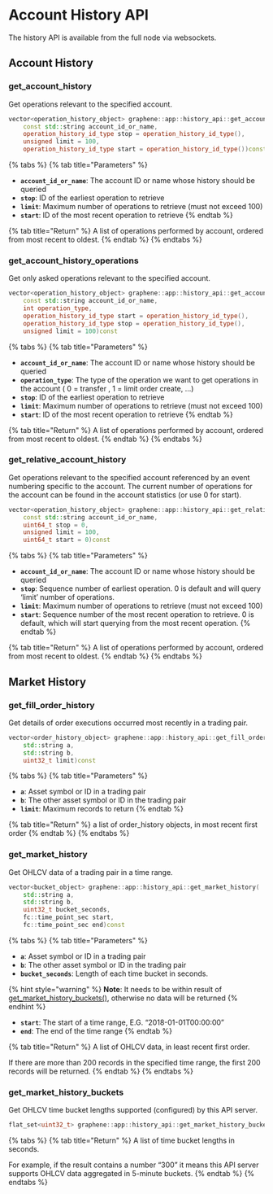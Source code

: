 # Account History API

The history API is available from the full node via websockets.

## Account History

### get\_account\_history

Get operations relevant to the specified account.

```cpp
vector<operation_history_object> graphene::app::history_api::get_account_history(
    const std::string account_id_or_name, 
    operation_history_id_type stop = operation_history_id_type(), 
    unsigned limit = 100, 
    operation_history_id_type start = operation_history_id_type())const
```

{% tabs %}
{% tab title="Parameters" %}
* **`account_id_or_name`**: The account ID or name whose history should be queried
* **`stop`**: ID of the earliest operation to retrieve
* **`limit`**: Maximum number of operations to retrieve \(must not exceed 100\)
* **`start`**: ID of the most recent operation to retrieve
{% endtab %}

{% tab title="Return" %}
A list of operations performed by account, ordered from most recent to oldest.
{% endtab %}
{% endtabs %}

### get\_account\_history\_operations

Get only asked operations relevant to the specified account.

```cpp
vector<operation_history_object> graphene::app::history_api::get_account_history_operations(
    const std::string account_id_or_name, 
    int operation_type, 
    operation_history_id_type start = operation_history_id_type(), 
    operation_history_id_type stop = operation_history_id_type(), 
    unsigned limit = 100)const
```

{% tabs %}
{% tab title="Parameters" %}
* **`account_id_or_name`**: The account ID or name whose history should be queried
* **`operation_type`**: The type of the operation we want to get operations in the account \( 0 = transfer , 1 = limit order create, …\)
* **`stop`**: ID of the earliest operation to retrieve
* **`limit`**: Maximum number of operations to retrieve \(must not exceed 100\)
* **`start`**: ID of the most recent operation to retrieve
{% endtab %}

{% tab title="Return" %}
A list of operations performed by account, ordered from most recent to oldest.
{% endtab %}
{% endtabs %}

### get\_relative\_account\_history

Get operations relevant to the specified account referenced by an event numbering specific to the account. The current number of operations for the account can be found in the account statistics \(or use 0 for start\).

```cpp
vector<operation_history_object> graphene::app::history_api::get_relative_account_history(
    const std::string account_id_or_name, 
    uint64_t stop = 0, 
    unsigned limit = 100, 
    uint64_t start = 0)const
```

{% tabs %}
{% tab title="Parameters" %}
* **`account_id_or_name`**: The account ID or name whose history should be queried
* **`stop`**: Sequence number of earliest operation. 0 is default and will query ‘limit’ number of operations.
* **`limit`**: Maximum number of operations to retrieve \(must not exceed 100\)
* **`start`**: Sequence number of the most recent operation to retrieve. 0 is default, which will start querying from the most recent operation.
{% endtab %}

{% tab title="Return" %}
A list of operations performed by account, ordered from most recent to oldest.
{% endtab %}
{% endtabs %}

## Market History

### get\_fill\_order\_history

Get details of order executions occurred most recently in a trading pair.

```cpp
vector<order_history_object> graphene::app::history_api::get_fill_order_history(
    std::string a, 
    std::string b, 
    uint32_t limit)const
```

{% tabs %}
{% tab title="Parameters" %}
* **`a`**: Asset symbol or ID in a trading pair
* **`b`**: The other asset symbol or ID in the trading pair
* **`limit`**: Maximum records to return
{% endtab %}

{% tab title="Return" %}
a list of order\_history objects, in most recent first order
{% endtab %}
{% endtabs %}

### get\_market\_history

Get OHLCV data of a trading pair in a time range.

```cpp
vector<bucket_object> graphene::app::history_api::get_market_history(
    std::string a, 
    std::string b, 
    uint32_t bucket_seconds, 
    fc::time_point_sec start, 
    fc::time_point_sec end)const
```

{% tabs %}
{% tab title="Parameters" %}
* **`a`**: Asset symbol or ID in a trading pair
* **`b`**: The other asset symbol or ID in the trading pair
* **`bucket_seconds`**: Length of each time bucket in seconds. 

{% hint style="warning" %}
**Note**: It needs to be within result of  [get\_market\_history\_buckets\(\)](account-history-api.md#get_market_history_buckets), otherwise no data will be returned
{% endhint %}

* **`start`**: The start of a time range, E.G. “2018-01-01T00:00:00”
* **`end`**: The end of the time range
{% endtab %}

{% tab title="Return" %}
A list of OHLCV data, in least recent first order. 

If there are more than 200 records in the specified time range, the first 200 records will be returned.
{% endtab %}
{% endtabs %}

### get\_market\_history\_buckets

Get OHLCV time bucket lengths supported \(configured\) by this API server.

```cpp
flat_set<uint32_t> graphene::app::history_api::get_market_history_buckets()const
```

{% tabs %}
{% tab title="Return" %}
A list of time bucket lengths in seconds. 

For example, if the result contains a number “300” it means this API server supports OHLCV data aggregated in 5-minute buckets.
{% endtab %}
{% endtabs %}

